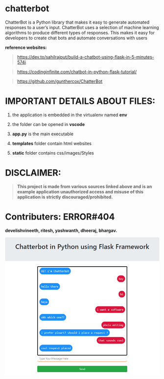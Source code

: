 # chatterbot

ChatterBot is a Python library that makes it easy to generate automated responses to a user’s input. ChatterBot uses a selection of machine learning algorithms to produce different types of responses. This makes it easy for developers to create chat bots and automate conversations with users

**reference websites:**

> https://dev.to/sahilrajput/build-a-chatbot-using-flask-in-5-minutes-574i

> https://codinginfinite.com/chatbot-in-python-flask-tutorial/

> https://github.com/gunthercox/ChatterBot

# IMPORTANT DETAILS ABOUT FILES:
1. the application is embedded in the virtualenv named **env**

2. the folder can be opened in **vscode**

3. **app.py** is the main executable

4. **templates** folder contain html websites

5. **static** folder contains css/images/Styles

# DISCLAIMER:
> **This project is made from various sources linked above and is an example application 
     unauthorized access and misuse of this application is strictly discouraged/prohibited.**

# Contributers: ERROR#404 
**develishvineeth,
ritesh,
yashwanth,
dheeraj,
bhargav.**


![enter image description here](chatterbot_BETA/env/static/img/chatbot.PNG)
